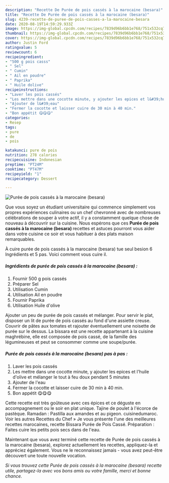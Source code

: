 ```yaml
---
description: "Recette De Purée de pois cassés à la marocaine (besara)"
title: "Recette De Purée de pois cassés à la marocaine (besara)"
slug: 4239-recette-de-puree-de-pois-casses-a-la-marocaine-besara
date: 2020-08-19T14:59:29.933Z
image: https://img-global.cpcdn.com/recipes/7839d96b6bb1e768/751x532cq70/puree-de-pois-casses-a-la-marocaine-besara-photo-principale-de-la-recette.jpg
thumbnail: https://img-global.cpcdn.com/recipes/7839d96b6bb1e768/751x532cq70/puree-de-pois-casses-a-la-marocaine-besara-photo-principale-de-la-recette.jpg
cover: https://img-global.cpcdn.com/recipes/7839d96b6bb1e768/751x532cq70/puree-de-pois-casses-a-la-marocaine-besara-photo-principale-de-la-recette.jpg
author: Justin Ford
ratingvalue: 5
reviewcount: 6
recipeingredient:
- "500 g pois casss"
- " Sel"
- " Cumin"
- " Ail en poudre"
- " Paprika"
- " Huile dolive"
recipeinstructions:
- "Laver les pois cassés"
- "Les mettre dans une cocotte minute, y ajouter les epices et l&#39;huile d&#39;olive et mélanger le tout à feu doux pendant 5 minutes"
- "Ajouter de l&#39;eau"
- "Fermer la cocotte et laisser cuire de 30 min à 40 min."
- "Bon appétit 😋😋😋"
categories:
- Resep
tags:
- pure
- de
- pois

katakunci: pure de pois 
nutrition: 278 calories
recipecuisine: Indonesian
preptime: "PT24M"
cooktime: "PT47M"
recipeyield: "1"
recipecategory: Dessert

---
```



![Purée de pois cassés à la marocaine (besara)](https://img-global.cpcdn.com/recipes/7839d96b6bb1e768/751x532cq70/puree-de-pois-casses-a-la-marocaine-besara-photo-principale-de-la-recette.jpg)

Que vous soyez un étudiant universitaire qui commence simplement vos propres expériences culinaires ou un chef chevronné avec de nombreuses célébrations de souper à votre actif, il y a constamment quelque chose de nouveau à découvrir sur la cuisine. Nous espérons que ces <strong> Purée de pois cassés à la marocaine (besara) </strong> recettes et astuces pourront vous aider dans votre cuisine ce soir et vous habituer à des plats maison remarquables.

<!--inarticleads1-->

À cuire purée de pois cassés à la marocaine (besara) tue seul besion 6 Ingrédients et 5 pas. Voici comment vous cuire il.

##### Ingrédients de purée de pois cassés à la marocaine (besara) :

1. Fournir 500 g pois cassés
1. Préparer  Sel
1. Utilisation  Cumin
1. Utilisation  Ail en poudre
1. Fournir  Paprika
1. Utilisation  Huile d&#39;olive


Ajouter un peu de purée de pois cassés et mélanger. Pour servir le plat, disposer un lit de purée de pois cassés au fond d&#39;une assiette creuse. Couvrir de pâtes aux tomates et rajouter éventuellement une noisette de purée sur le dessus. La bissara est une recette appartenant à la cuisine maghrébine, elle est composée de pois cassé, de la famille des légumineuses et peut se consommer comme une soupe/purée. 

<!--inarticleads2-->

##### Purée de pois cassés à la marocaine (besara) pas à pas :

1. Laver les pois cassés
1. Les mettre dans une cocotte minute, y ajouter les epices et l&#39;huile d&#39;olive et mélanger le tout à feu doux pendant 5 minutes
1. Ajouter de l&#39;eau
1. Fermer la cocotte et laisser cuire de 30 min à 40 min.
1. Bon appétit 😋😋😋


Cette recette est très goûteuse avec ces épices et ce déguste en accompagnement ou le soir en plat unique. Tajine de poulet à l&#39;écorce de pastèque. Ramadan : Pastilla aux amandes et au pigeon. cuisinedumaroc. Voir les autres Recettes du Chef » Je vous présente l&#39;une des meilleures recettes marocaines, recette Bissara Purée de Pois Cassé. Préparation : Faites cuire les petits pois secs dans de l&#39;eau. 

<!--inarticleads1-->

<p>
Maintenant que vous avez terminé cette recette de Purée de pois cassés à la marocaine (besara), explorez actuellement les recettes, appliquez-la et appréciez également. Vous ne le reconnaissez jamais - vous avez peut-être découvert une toute nouvelle vocation.
</p>

<p>
<i>Si vous trouvez cette Purée de pois cassés à la marocaine (besara) recette utile, partagez-la avec vos bons amis ou votre famille, merci et bonne chance.</i>
</p>
